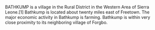 BATHKUMP is a village in the Rural District in the Western Area of Sierra Leone.[1] Bathkump is located about twenty miles east of Freetown. The major economic activity in Bathkump is farming. Bathkump is within very close proximity to its neighboring village of Forgbo.
